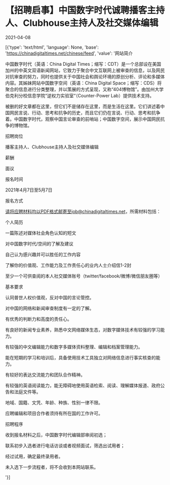 # 【招聘启事】中国数字时代诚聘播客主持人、Clubhouse主持人及社交媒体编辑

2021-04-08

[{'type': 'text/html', 'language': None, 'base': 'https://chinadigitaltimes.net/chinese/feed', 'value': '网站简介

中国数字时代（英语：China Digital Times；缩写：CDT）是一个总部设在美国加州的中英文双语新闻网站，它致力于聚合中文互联网上被审查的信息，以及网民对抗审查的努力，同时也提供关于中国社会和舆论环境的原创分析、评论和多媒体内容。其姊妹网站中国数字空间（英语：China Digital Space；缩写：CDS）将聚合的信息进行分类整理，并以策展的方式呈现，又称“404博物馆”。由加州大学伯克利分校信息学院“逆权力实验室“（Counter-Power Lab）提供技术支持。

被删的好文章都在这里，但它们不是储存在这里，而是生活在这里。它们讲述着中国网民言说、行动、思考和抗争的历史，而且它们仍在言说、行动、思考和抗争着。中国数字时代，观察中国言论审查的前哨站；中国数字空间，展示中国网民抗争的博物馆。

招聘岗位

播客主持人、Clubhouse主持人及社交媒体编辑

薪酬

面议

报名时间

2021年4月7日至5月7日

报名方式

请将应聘材料均以PDF格式邮寄至job@chinadigitaltimes.net，所需材料包括：



个人简历

一篇陈述对媒体社会角色认知的短文

对中国数字时代/空间的了解及建议

自己认为感兴趣并可以胜任的工作内容

了解你的价值观、工作能力及工作责任心的业内人士介绍信1-2封

至少一个可供查阅的本人社交媒体账号（twitter/facebook/微博/微信朋友圈等）



基本要求



认同普世人权价值观，反对中国的言论管控。

对中国的网络和新闻审查制度有一定的了解。

有优秀的判断力和高度的责任心。

有良好的新闻专业素养，熟悉中文网络媒体生态，对数字媒体技术有较强的学习能力。

有较强的中文编辑能力和数字多媒体资料整理、编辑和档案管理能力。

能在短期的学习和培训后，具备使用技术工具独立对网络信息进行事实核查的能力。

有较好的表达交流能力和团队合作精神。

有较强的英语阅读能力，能无障碍地使用英语检索、阅读、理解媒体报道、政府公告和法庭文件等。

地域、国籍、文凭、年龄、种族、性别一律不限。

应聘编辑和项目合作者须持有所在国的工作许可。



招聘程序



收到报名材料之后，中国数字时代编辑部审阅初选；

联系初步入选者进行电话访谈或者视频面试，筛选出试用者；

经过试用，确定最终录用者。

未入选下一步流程者，将不会收到本网站联系。

'}]
